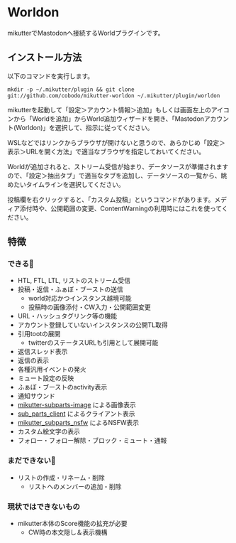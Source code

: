 # Worldon
mikutterでMastodonへ接続するWorldプラグインです。

## インストール方法
以下のコマンドを実行します。

```shell-session
mkdir -p ~/.mikutter/plugin && git clone git://github.com/cobodo/mikutter-worldon ~/.mikutter/plugin/worldon
```

mikutterを起動して「設定＞アカウント情報＞追加」もしくは画面左上のアイコンから「Worldを追加」からWorld追加ウィザードを開き、「Mastodonアカウント(Worldon)」を選択して、指示に従ってください。

WSLなどではリンクからブラウザが開けないと思うので、あらかじめ「設定＞表示＞URLを開く方法」で適当なブラウザを指定しておいてください。

Worldが追加されると、ストリーム受信が始まり、データソースが準備されますので、「設定＞抽出タブ」で適当なタブを追加し、データソースの一覧から、眺めたいタイムラインを選択してください。

投稿欄を右クリックすると、「カスタム投稿」というコマンドがあります。メディア添付時や、公開範囲の変更、ContentWarningの利用時にはこれを使ってください。

## 特徴
### できる🙆
- HTL, FTL, LTL, リストのストリーム受信
- 投稿・返信・ふぁぼ・ブーストの送信
  - world対応かつインスタンス越境可能
  - 投稿時の画像添付・CW入力・公開範囲変更
- URL・ハッシュタグリンク等の機能
- アカウント登録していないインスタンスの公開TL取得
- 引用tootの展開
  - twitterのステータスURLも引用として展開可能
- 返信スレッド表示
- 返信の表示
- 各種汎用イベントの発火
- ミュート設定の反映
- ふぁぼ・ブーストのactivity表示
- 通知サウンド
- [mikutter-subparts-image](https://github.com/moguno/mikutter-subparts-image) による画像表示
- [sub_parts_client](https://github.com/toshia/mikutter-sub-parts-client) によるクライアント表示
- [mikutter_subparts_nsfw](https://github.com/cobodo/mikutter_subparts_nsfw) によるNSFW表示
- カスタム絵文字の表示
- フォロー・フォロー解除・ブロック・ミュート・通報

### まだできない🙅
- リストの作成・リネーム・削除
  - リストへのメンバーの追加・削除

### 現状ではできないもの
- mikutter本体のScore機能の拡充が必要
  - CW時の本文隠し＆表示機構

